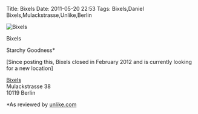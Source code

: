 Title: Bixels
Date: 2011-05-20 22:53
Tags: Bixels,Daniel Bixels,Mulackstrasse,Unlike,Berlin


![Bixels](/images/A-Berlin.jpg)

Bixels
 

Starchy Goodness* 
 
[Since posting this, Bixels closed in February 2012 and is currently looking for a new location]
 

[Bixels](http://www.danielbixel.com/)  
Mulackstrasse 38  
10119 Berlin
 

*As reviewed by [unlike.com](http://berlin.unlike.net/locations/307297-Bixels)
 

